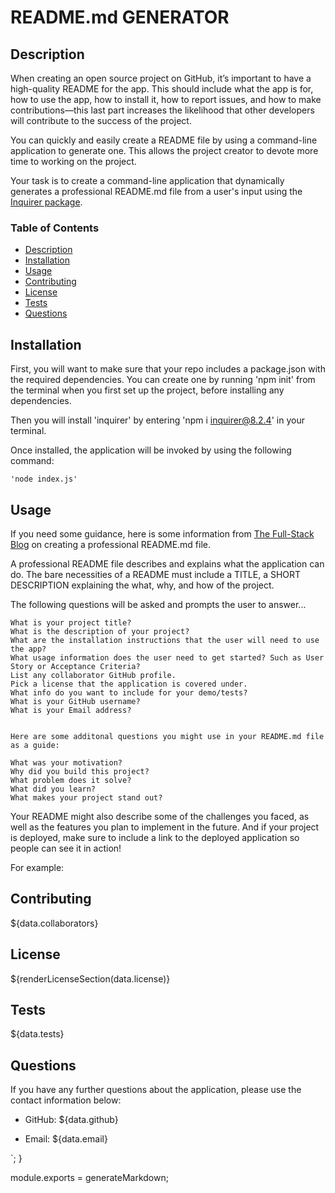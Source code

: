 
  # README.md GENERATOR


  ## Description

When creating an open source project on GitHub, it’s important to have a high-quality README for the app. This should include what the app is for, how to use the app, how to install it, how to report issues, and how to make contributions&mdash;this last part increases the likelihood that other developers will contribute to the success of the project. 

You can quickly and easily create a README file by using a command-line application to generate one. This allows the project creator to devote more time to working on the project.

Your task is to create a command-line application that dynamically generates a professional README.md file from a user's input using the [Inquirer package](https://www.npmjs.com/package/inquirer/v/8.2.4).

  ### Table of Contents
  
  - [Description](#description)
  - [Installation](#installation)
  - [Usage](#usage)
  - [Contributing](#contributing)
  - [License](#license)
  - [Tests](#tests)
  - [Questions](#questions)


  ## Installation

  First, you will want to make sure that your repo includes a 
  package.json with the required dependencies. You can create
  one by running 'npm init' from the terminal when you first 
  set up the project, before installing any dependencies.

  Then you will install 'inquirer' by entering 'npm i inquirer@8.2.4'
  in your terminal.

  Once installed, the application will be invoked by using the
  following command:

    'node index.js'



  ## Usage


 If you need some guidance, here is some information from 
 [The Full-Stack Blog](https://coding-boot-camp.github.io/full-stack/github/professional-readme-guide)
 on creating a professional README.md file.

 A professional README file describes and explains what the application can do. The bare necessities of a README must include a TITLE, a SHORT DESCRIPTION explaining the what, why, and how of the project.

 The following questions will be asked and prompts the user to answer...

    What is your project title?
    What is the description of your project?
    What are the installation instructions that the user will need to use the app?
    What usage information does the user need to get started? Such as User Story or Acceptance Criteria?
    List any collaborator GitHub profile.
    Pick a license that the application is covered under.
    What info do you want to include for your demo/tests?
    What is your GitHub username?
    What is your Email address?


    Here are some additonal questions you might use in your README.md file as a guide:

    What was your motivation?
    Why did you build this project?
    What problem does it solve?
    What did you learn?
    What makes your project stand out?


Your README might also describe some of the challenges you faced, as well as the features you plan to implement in the future. And if your project is deployed, make sure to include a link to the deployed application so people can see it in action!

For example:



  ## Contributing

  ${data.collaborators}



  ## License

  ${renderLicenseSection(data.license)}



  ## Tests

  ${data.tests}


  ## Questions
  If you have any further questions about the application, please
  use the contact information below:

  - GitHub: ${data.github}


  - Email: ${data.email}

 
  `;
}

module.exports = generateMarkdown;

